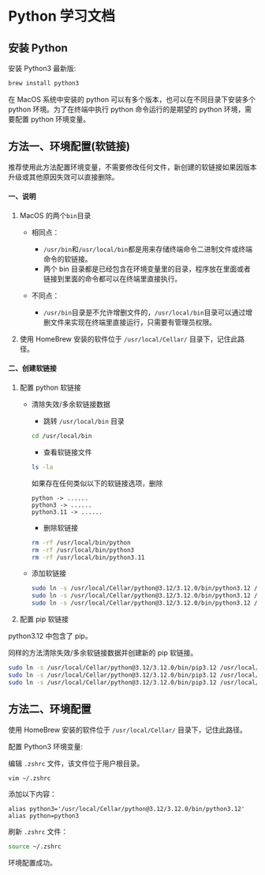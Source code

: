 # Python 学习文档

## 安装 Python

安装 Python3 最新版:

```sh
brew install python3
```

在 MacOS 系统中安装的 python 可以有多个版本，也可以在不同目录下安装多个 python 环境。为了在终端中执行 python 命令运行的是期望的 python 环境，需要配置 python 环境变量。

## 方法一、环境配置(软链接)

推荐使用此方法配置环境变量，不需要修改任何文件，新创建的软链接如果因版本升级或其他原因失效可以直接删除。

#### 一、说明

1. MacOS 的两个`bin`目录

   - 相同点：

     - `/usr/bin`和`/usr/local/bin`都是用来存储终端命令二进制文件或终端命令的软链接。
     - 两个 bin 目录都是已经包含在环境变量里的目录，程序放在里面或者链接到里面的命令都可以在终端里直接执行。

   - 不同点：
     - `/usr/bin`目录是不允许增删文件的，`/usr/local/bin`目录可以通过增删文件来实现在终端里直接运行，只需要有管理员权限。

2. 使用 HomeBrew 安装的软件位于 `/usr/local/Cellar/` 目录下，记住此路径。

#### 二、创建软链接

1. 配置 python 软链接

   - 清除失效/多余软链接数据

     - 跳转 `/usr/local/bin` 目录

     ```sh
     cd /usr/local/bin
     ```

     - 查看软链接文件

     ```sh
     ls -la
     ```

     如果存在任何类似以下的软链接选项，删除

     ```
     python -> ......
     python3 -> ......
     python3.11 -> ......
     ```

     - 删除软链接

     ```sh
     rm -rf /usr/local/bin/python
     rm -rf /usr/local/bin/python3
     rm -rf /usr/local/bin/python3.11
     ```

   - 添加软链接

     ```sh
     sudo ln -s /usr/local/Cellar/python@3.12/3.12.0/bin/python3.12 /usr/local/bin/python
     sudo ln -s /usr/local/Cellar/python@3.12/3.12.0/bin/python3.12 /usr/local/bin/python3
     sudo ln -s /usr/local/Cellar/python@3.12/3.12.0/bin/python3.12 /usr/local/bin/python3.12
     ```

2. 配置 pip 软链接

python3.12 中包含了 pip。

同样的方法清除失效/多余软链接数据并创建新的 pip 软链接。

```sh
sudo ln -s /usr/local/Cellar/python@3.12/3.12.0/bin/pip3.12 /usr/local/bin/pip
sudo ln -s /usr/local/Cellar/python@3.12/3.12.0/bin/pip3.12 /usr/local/bin/pip3
sudo ln -s /usr/local/Cellar/python@3.12/3.12.0/bin/pip3.12 /usr/local/bin/pip3.12
```

## 方法二、环境配置

使用 HomeBrew 安装的软件位于 `/usr/local/Cellar/` 目录下，记住此路径。

配置 Python3 环境变量:

编辑 `.zshrc` 文件，该文件位于用户根目录。

```sh
vim ~/.zshrc
```

添加以下内容：

```
alias python3='/usr/local/Cellar/python@3.12/3.12.0/bin/python3.12'
alias python=python3
```

刷新 `.zshrc` 文件：

```sh
source ~/.zshrc
```

环境配置成功。

